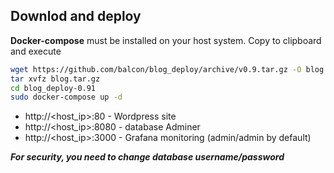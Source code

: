 ## Downlod and deploy
**Docker-compose** must be installed on your host system.
Copy to clipboard and execute
```bash
wget https://github.com/balcon/blog_deploy/archive/v0.9.tar.gz -O blog.tar.gz
tar xvfz blog.tar.gz
cd blog_deploy-0.91
sudo docker-compose up -d
```
- http://<host_ip>:80 - Wordpress site
- http://<host_ip>:8080 - database Adminer
- http://<host_ip>:3000 - Grafana monitoring (admin/admin by default)

***For security, you need to change database username/password***
